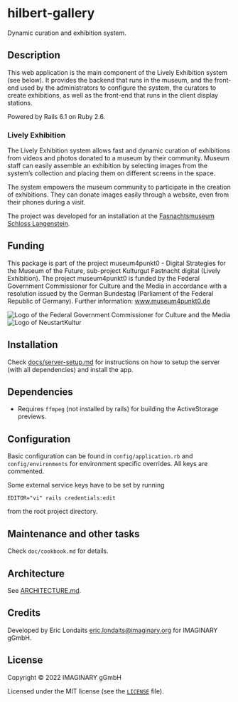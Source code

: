 # hilbert-gallery

Dynamic curation and exhibition system.

## Description

This web application is the main component of the Lively Exhibition system (see below). It provides the backend that
runs in the museum, and the front-end used by the administrators to configure the system, the curators to create 
exhibitions, as well as the front-end that runs in the client display stations.

Powered by Rails 6.1 on Ruby 2.6.

### Lively Exhibition

The Lively Exhibition system allows fast and dynamic curation of exhibitions from videos and photos donated to a museum 
by their community. Museum staff can easily assemble an exhibition by selecting images from the system’s collection and 
placing them on different screens in the space.

The system empowers the museum community to participate in the creation of exhibitions. They can donate images easily 
through a website, even from their phones during a visit.

The project was developed for an installation at the [Fasnachtsmuseum Schloss Langenstein](https://www.fasnachtsmuseum.de/).

## Funding

This package is part of the project museum4punkt0 - Digital Strategies for the
Museum of the Future, sub-project Kulturgut Fastnacht digital (Lively
Exhibition). The project museum4punkt0 is funded by the Federal Government
Commissioner for Culture and the Media in accordance with a resolution issued by
the German Bundestag (Parliament of the Federal Republic of Germany). Further
information: www.museum4punkt0.de

![Logo of the Federal Government Commissioner for Culture and the Media][logo-bmk]
![Logo of NeustartKultur][logo-neustartkultur]

## Installation

Check [docs/server-setup.md](docs/server-setup.md) for instructions on how to setup the server (with all dependencies) and install the app.

## Dependencies

- Requires `ffmpeg` (not installed by rails) for building the ActiveStorage previews.

## Configuration

Basic configuration can be found in `config/application.rb` and `config/environments` for
environment specific overrides. All keys are commented.

Some external service keys have to be set by running

```
EDITOR="vi" rails credentials:edit
```

from the root project directory.

## Maintenance and other tasks

Check `doc/cookbook.md` for details.

## Architecture

See [ARCHITECTURE.md](ARCHITECTURE.md).

## Credits

Developed by Eric Londaits <eric.londaits@imaginary.org> for IMAGINARY gGmbH.

## License

Copyright © 2022 IMAGINARY gGmbH

Licensed under the MIT license (see the [`LICENSE`](LICENSE) file).

[logo-bmk]:
https://github.com/museum4punkt0/Object-by-Object/blob/77bba25aa5a7f9948d4fd6f0b59f5bfb56ae89e2/04%20Logos/BKM_Fz_2017_Web_de.gif
[logo-neustartkultur]:
https://github.com/museum4punkt0/Object-by-Object/blob/22f4e86d4d213c87afdba45454bf62f4253cada1/04%20Logos/BKM_Neustart_Kultur_Wortmarke_pos_RGB_RZ_web.jpg
